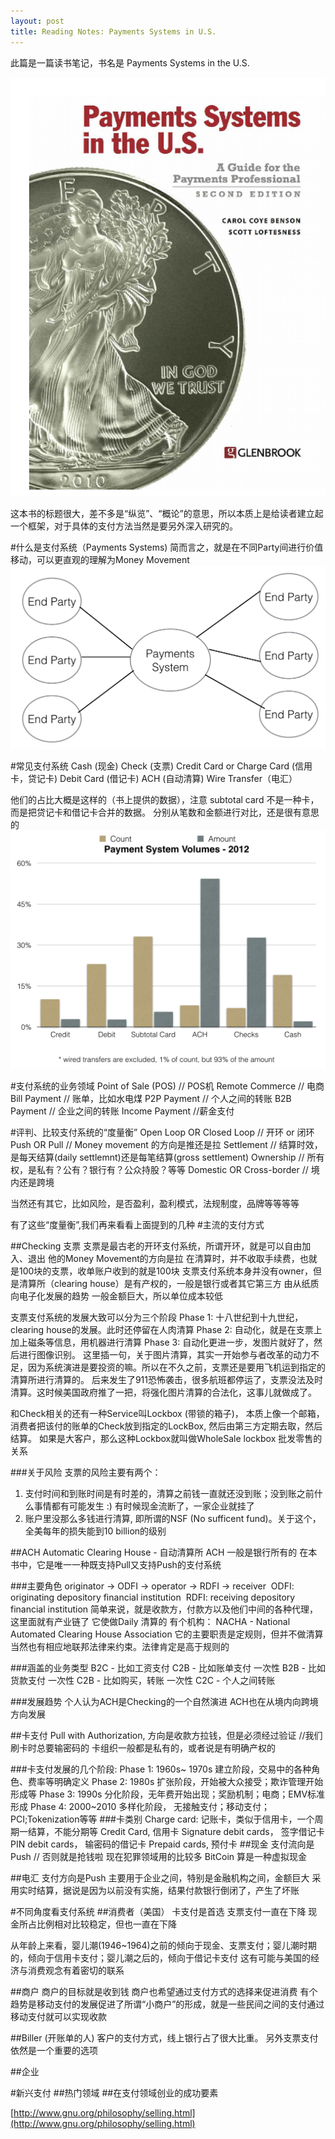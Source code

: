 ```yaml
---
layout: post
title: Reading Notes: Payments Systems in U.S.
---
```


此篇是一篇读书笔记，书名是 Payments Systems in the U.S.

![/images/Payments-Systems-In-The-US.png](/images/Payments-Systems-In-The-US.png)

这本书的标题很大，差不多是“纵览”、“概论”的意思，所以本质上是给读者建立起一个框架，对于具体的支付方法当然是要另外深入研究的。

#什么是支付系统（Payments Systems)
简而言之，就是在不同Party间进行价值移动，可以更直观的理解为Money Movement
![/images/Def-Payments-Systems.png](/images/Def-Payments-Systems.png)

#常见支付系统
Cash (现金)
Check (支票)
Credit Card or Charge Card (信用卡，贷记卡)
Debit Card (借记卡)
ACH (自动清算)
Wire Transfer（电汇）

他们的占比大概是这样的（书上提供的数据），注意 subtotal card 不是一种卡，而是把贷记卡和借记卡合并的数据。
分别从笔数和金额进行对比，还是很有意思的
![/images/Payments-Systems-Statistics.png](/images/Payments-Systems-Statistics.png) 

#支付系统的业务领域
Point of Sale (POS) // POS机
Remote Commerce   // 电商
Bill Payment  // 账单，比如水电煤
P2P Payment   // 个人之间的转账
B2B Payment   // 企业之间的转账
Income Payment  //薪金支付

#评判、比较支付系统的“度量衡”
Open Loop OR Closed Loop // 开环 or 闭环
Push OR Pull   // Money movement 的方向是推还是拉
Settlement  // 结算时效，是每天结算(daily settlemnt)还是每笔结算(gross settlement)
Ownership // 所有权，是私有？公有？银行有？公众持股？等等
Domestic OR Cross-border // 境内还是跨境

当然还有其它，比如风险，是否盈利，盈利模式，法规制度，品牌等等等等

有了这些“度量衡”,我们再来看看上面提到的几种
#主流的支付方式

##Checking 支票
支票是最古老的开环支付系统，所谓开环，就是可以自由加入、退出
他的Money Movement的方向是拉
在清算时，并不收取手续费，也就是100块的支票，收单账户收到的就是100块
支票支付系统本身并没有owner，但是清算所（clearing house）是有产权的，一般是银行或者其它第三方
由从纸质向电子化发展的趋势
一般金额巨大，所以单位成本较低

支票支付系统的发展大致可以分为三个阶段
Phase 1: 十八世纪到十九世纪， clearing house的发展。此时还停留在人肉清算
Phase 2: 自动化，就是在支票上加上磁条等信息，用机器进行清算
Phase 3: 自动化更进一步，发图片就好了，然后进行图像识别。
这里插一句，关于图片清算，其实一开始参与者改革的动力不足，因为系统演进是要投资的嘛。所以在不久之前，支票还是要用飞机运到指定的清算所进行清算的。
后来发生了911恐怖袭击，很多航班都停运了，支票没法及时清算。这时候美国政府推了一把，将强化图片清算的合法化，这事儿就做成了。

和Check相关的还有一种Service叫Lockbox (带锁的箱子)， 本质上像一个邮箱，消费者把该付的账单的Check放到指定的LockBox, 然后由第三方定期去取，然后结算。
如果是大客户，那么这种Lockbox就叫做WholeSale lockbox
批发零售的关系

###关于风险
支票的风险主要有两个：
1. 支付时间和到账时间是有时差的，清算之前钱一直就还没到账；没到账之前什么事情都有可能发生 :) 有时候现金流断了，一家企业就挂了
2. 账户里没那么多钱进行清算, 即所谓的NSF (No sufficent fund)。关于这个，全美每年的损失能到10 billion的级别

##ACH
Automatic Clearing House - 自动清算所
ACH 一般是银行所有的
在本书中，它是唯一一种既支持Pull又支持Push的支付系统

###主要角色
originator -> ODFI -> operator -> RDFI -> receiver 
ODFI: originating depository financial institution 
RDFI: receiving depository financial institution
简单来说，就是收款方，付款方以及他们中间的各种代理，这里面就有产业链了
它使做Daily 清算的
有个机构： NACHA - National Automated Clearing House Association 它的主要职责是定规则，但并不做清算
当然也有相应地联邦法律来约束。法律肯定是高于规则的

###涵盖的业务类型
B2C - 比如工资支付
C2B - 比如账单支付
一次性 B2B - 比如货款支付
一次性 C2B - 比如购买，转账
一次性 C2C - 个人之间转账

###发展趋势
个人认为ACH是Checking的一个自然演进
ACH也在从境内向跨境方向发展

##卡支付
Pull with Authorization, 方向是收款方拉钱，但是必须经过验证 //我们刷卡时总要输密码的
卡组织一般都是私有的，或者说是有明确产权的

###卡支付发展的几个阶段:
Phase 1: 1960s~ 1970s 建立阶段，交易中的各种角色、费率等明确定义
Phase 2: 1980s 扩张阶段，开始被大众接受；欺诈管理开始形成等
Phase 3: 1990s 分化阶段，无年费开始出现；奖励机制；电商；EMV标准形成
Phase 4: 2000~2010 多样化阶段， 无接触支付；移动支付；PCI;Tokenization等等
###卡类别
Charge card: 记账卡，类似于信用卡，一个周期一结算，不能分期等
Credit Card, 信用卡
Signature debit cards， 签字借记卡
PIN debit cards， 输密码的借记卡
Prepaid cards, 预付卡
##现金
支付流向是Push // 否则就是抢钱啦
现在犯罪领域用的比较多
BitCoin 算是一种虚拟现金

##电汇
支付方向是Push
主要用于企业之间，特别是金融机构之间，金额巨大
采用实时结算，据说是因为以前没有实施，结果付款银行倒闭了，产生了坏账

#不同角度看支付系统
##消费者（美国）
卡支付是首选
支票支付一直在下降
现金所占比例相对比较稳定，但也一直在下降

从年龄上来看，婴儿潮(1946~1964)之前的倾向于现金、支票支付；婴儿潮时期的，倾向于信用卡支付；婴儿潮之后的，倾向于借记卡支付
这有可能与美国的经济与消费观念有着密切的联系

##商户
商户的目标就是收到钱
商户也希望通过支付方式的选择来促进消费
有个趋势是移动支付的发展促进了所谓“小商户”的形成，就是一些民间之间的支付通过移动支付就可以实现收款

##Biller (开账单的人)
客户的支付方式，线上银行占了很大比重。
另外支票支付依然是一个重要的选项

##企业

#新兴支付
##热门领域
##在支付领域创业的成功要素


[http://www.gnu.org/philosophy/selling.html](http://www.gnu.org/philosophy/selling.html)



